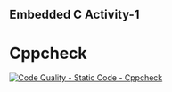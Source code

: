  ## Embedded C Activity-1
 
 # Cppcheck
 [![Code Quality - Static Code - Cppcheck](https://github.com/280439/Nivesh280439-EmbeddedCactivity/actions/workflows/cppcheck.yml/badge.svg)](https://github.com/280439/Nivesh280439-EmbeddedCactivity/actions/workflows/cppcheck.yml)
 
